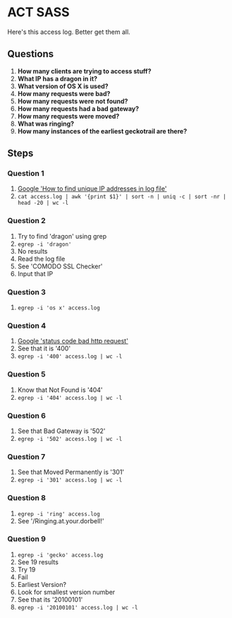 # ACT SASS
Here's this access log. Better get them all.

## Questions
1. **How many clients are trying to access stuff?**
2. **What IP has a dragon in it?**
3. **What version of OS X is used?**
4. **How many requests were bad?**
5. **How many requests were not found?**
6. **How many requests had a bad gateway?**
7. **How many requests were moved?**
8. **What was ringing?**
9. **How many instances of the earliest geckotrail are there?**


## Steps

### Question 1
1. [Google 'How to find unique IP addresses in log file'](https://stackoverflow.com/questions/18682308/sort-uniq-ip-address-in-from-apache-log)
2. `cat access.log | awk '{print $1}' | sort -n | uniq -c | sort -nr | head -20 | wc -l`

### Question 2
1. Try to find 'dragon' using grep
2. `egrep -i 'dragon'`
3. No results
4. Read the log file
5. See 'COMODO SSL Checker'
6. Input that IP

### Question 3
1. `egrep -i 'os x' access.log`

### Question 4
1. [Google 'status code bad http request'](https://en.wikipedia.org/wiki/List_of_HTTP_status_codes)
2. See that it is '400'
3. `egrep -i '400' access.log | wc -l`

### Question 5
1. Know that Not Found is '404'
2. `egrep -i '404' access.log | wc -l`

### Question 6
1. See that Bad Gateway is '502'
2. `egrep -i '502' access.log | wc -l`

### Question 7
1. See that Moved Permanently is '301'
2. `egrep -i '301' access.log | wc -l`

### Question 8
1. `egrep -i 'ring' access.log`
2. See '/Ringing.at.your.dorbell!'

### Question 9
1. `egrep -i 'gecko' access.log`
2. See 19 results
3. Try 19
4. Fail
5. Earliest Version?
6. Look for smallest version number
7. See that its '20100101'
8. `egrep -i '20100101' access.log | wc -l`
